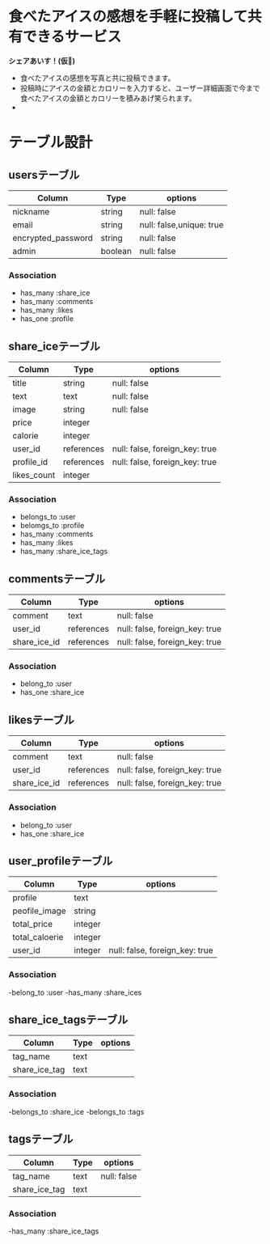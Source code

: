 # 食べたアイスの感想を手軽に投稿して共有できるサービス
**シェアあいす！(仮)**
* 食べたアイスの感想を写真と共に投稿できます。
* 投稿時にアイスの金額とカロリーを入力すると、ユーザー詳細画面で今まで食べたアイスの金額とカロリーを積みあげ笑られます。
* 


# テーブル設計

## usersテーブル

| Column             | Type   | options                  |
|--------------------| -------|------------------------- |
| nickname           | string | null: false              |
| email              | string | null: false,unique: true |
| encrypted_password | string | null: false              |
| admin              | boolean| null: false              |
 
### Association
- has_many :share_ice
- has_many :comments
- has_many :likes
- has_one  :profile

## share_iceテーブル

| Column           | Type          | options                        |
| ---------------- | ------------- | ------------------------------ |
| title            | string        | null: false                    |
| text             | text          | null: false                    |
| image            | string        | null: false                    |
| price            | integer       |                                |
| calorie          | integer       |                                |
| user_id          | references    | null: false, foreign_key: true |
| profile_id       | references    | null: false, foreign_key: true |
| likes_count      | integer       |                                |
 
### Association
- belongs_to :user
- belomgs_to :profile
- has_many   :comments
- has_many   :likes
- has_many   :share_ice_tags

## commentsテーブル

| Column         | Type          | options                        |
| ---------------| ------------- | ------------------------------ |
| comment        | text          | null: false                   |  
| user_id        | references    | null: false, foreign_key: true |
| share_ice_id   | references    | null: false, foreign_key: true |

### Association
- belong_to :user
- has_one   :share_ice

## likesテーブル

| Column            | Type          | options                        |
| ----------------- | ------------- | ------------------------------ |
| comment           | text          | null: false                    |
| user_id           | references    | null: false, foreign_key: true |
| share_ice_id      | references    | null: false, foreign_key: true |

### Association
- belong_to :user
- has_one   :share_ice

## user_profileテーブル
| Column           | Type          | options                        |
| ---------------- | ------------- | ------------------------------ |
| profile          | text          |                                |
| peofile_image    | string        |                                |
| total_price      | integer       |                                |
| total_caloerie   | integer       |                                |
| user_id          | integer       | null: false, foreign_key: true |

### Association
-belong_to :user
-has_many  :share_ices

## share_ice_tagsテーブル
| Column           | Type          | options                        |
| ---------------- | ------------- | ------------------------------ |
| tag_name         | text          |                                |
| share_ice_tag    | text          |                                |

### Association
-belongs_to :share_ice
-belongs_to :tags

## tagsテーブル
| Column           | Type          | options                        |
| ---------------- | ------------- | ------------------------------ |
| tag_name         | text          | null: false                    |
| share_ice_tag    | text          |                                |

### Association
-has_many :share_ice_tags